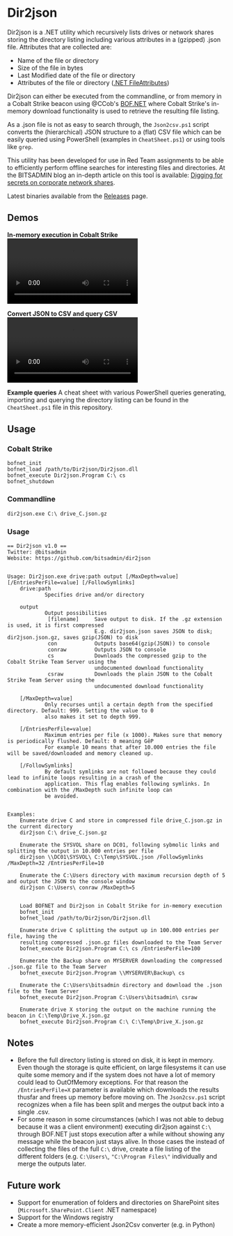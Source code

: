 # Dir2json
Dir2json is a .NET utility which recursively lists drives or network shares storing the directory listing including various attributes in a (gzipped) .json file. Attributes that are collected are:
- Name of the file or directory
- Size of the file in bytes
- Last Modified date of the file or directory
- Attributes of the file or directory ([.NET FileAttributes](https://learn.microsoft.com/en-us/dotnet/api/system.io.fileattributes#fields))

Dir2json can either be executed from the commandline, or from memory in a Cobalt Strike beacon using @CCob's [BOF.NET](https://github.com/CCob/BOF.NET) where Cobalt Strike's in-memory download functionality is used to retrieve the resulting file listing.

As a .json file is not as easy to search through, the `Json2csv.ps1` script converts the (hierarchical) JSON structure to a (flat) CSV file which can be easily queried using PowerShell (examples in `CheatSheet.ps1`) or using tools like `grep`.

This utility has been developed for use in Red Team assignments to be able to efficiently perform offline searches for interesting files and directories. At the BITSADMIN blog an in-depth article on this tool is available: [Digging for secrets on corporate network shares](https://blog.bitsadmin.com/blog/digging-for-secrets).

Latest binaries available from the [Releases](https://github.com/bitsadmin/dir2json/releases) page.


## Demos
**In-memory execution in Cobalt Strike**
<video controls>
  <source src="https://blog.bitsadmin.com/assets/img/20230403_digging-for-secrets/cobaltstrike.mp4" type="video/mp4">
</video>

**Convert JSON to CSV and query CSV**
<video controls>
  <source src="https://blog.bitsadmin.com/assets/img/20230403_digging-for-secrets/powershell.mp4" type="video/mp4">
</video>

**Example queries**
A cheat sheet with various PowerShell queries generating, importing and querying the directory listing can be found in the `CheatSheet.ps1` file in this repository.


## Usage
### Cobalt Strike 
```shell
bofnet_init
bofnet_load /path/to/Dir2json/Dir2json.dll
bofnet_execute Dir2json.Program C:\ cs
bofnet_shutdown
```

### Commandline
```cmd
dir2json.exe C:\ drive_C.json.gz
```

### Usage
```
== Dir2json v1.0 ==
Twitter: @bitsadmin
Website: https://github.com/bitsadmin/dir2json


Usage: Dir2json.exe drive:path output [/MaxDepth=value] [/EntriesPerFile=value] [/FollowSymlinks]
    drive:path
            Specifies drive and/or directory

    output
            Output possibilities
             [filename]     Save output to disk. If the .gz extension is used, it is first compressed
                            E.g. dir2json.json saves JSON to disk; dir2json.json.gz, saves gzip(JSON) to disk
             con            Outputs base64(gzip(JSON)) to console
             conraw         Outputs JSON to console
             cs             Downloads the compressed gzip to the Cobalt Strike Team Server using the
                            undocumented download functionality
             csraw          Downloads the plain JSON to the Cobalt Strike Team Server using the
                            undocumented download functionality

    [/MaxDepth=value]
            Only recurses until a certain depth from the specified directory. Default: 999. Setting the value to 0
            also makes it set to depth 999.

    [/EntriesPerFile=value]
            Maximum entries per file (x 1000). Makes sure that memory is periodically flushed. Default: 0 meaning GêP
            For example 10 means that after 10.000 entries the file will be saved/downloaded and memory cleaned up.

    [/FollowSymlinks]
            By default symlinks are not followed because they could lead to infinite loops resulting in a crash of the
            application. This flag enables following symlinks. In combination with the /MaxDepth such infinite loop can
            be avoided.


Examples:
    Enumerate drive C and store in compressed file drive_C.json.gz in the current directory
    dir2json C:\ drive_C.json.gz

    Enumerate the SYSVOL share on DC01, following sybmolic links and splitting the output in 10.000 entries per file
    dir2json \\DC01\SYSVOL\ C:\Temp\SYSVOL.json /FollowSymlinks /MaxDepth=32 /EntriesPerFile=10

    Enumerate the C:\Users directory with maximum recursion depth of 5 and output the JSON to the console window
    dir2json C:\Users\ conraw /MaxDepth=5


    Load BOFNET and Dir2json in Cobalt Strike for in-memory execution
    bofnet_init
    bofnet_load /path/to/Dir2json/Dir2json.dll

    Enumerate drive C splitting the output up in 100.000 entries per file, having the
    resulting compressed .json.gz files downloaded to the Team Server
    bofnet_execute Dir2json.Program C:\ cs /EntriesPerFile=100

    Enumerate the Backup share on MYSERVER downloading the compressed .json.gz file to the Team Server
    bofnet_execute Dir2json.Program \\MYSERVER\Backup\ cs

    Enumerate the C:\Users\bitsadmin directory and download the .json file to the Team Server
    bofnet_execute Dir2json.Program C:\Users\bitsadmin\ csraw

    Enumerate drive X storing the output on the machine running the beacon in C:\Temp\Drive_X.json.gz
    bofnet_execute Dir2json.Program C:\ C:\Temp\Drive_X.json.gz
```


## Notes
- Before the full directory listing is stored on disk, it is kept in memory. Even though the storage is quite efficient, on large filesystems it can use quite some memory and if the system does not have a lot of memory could lead to OutOfMemory exceptions. For that reason the `/EntriesPerFile=X` parameter is available which downloads the results thusfar and frees up memory before moving on. The `Json2csv.ps1` script recognizes when a file has been split and merges the output back into a single .csv.
- For some reason in some circumstances (which I was not able to debug because it was a client environment) executing dir2json against `C:\` through BOF.NET just stops execution after a while without showing any message while the beacon just stays alive. In those cases the instead of collecting the files of the full `C:\` drive, create a file listing of the different folders (e.g. `C:\Users\`, `"C:\Program Files\"` individually and merge the outputs later.


## Future work
- Support for enumeration of folders and directories on SharePoint sites (`Microsoft.SharePoint.Client` .NET namespace)
- Support for the Windows registry
- Create a more memory-efficient Json2Csv converter (e.g. in Python)
